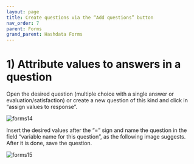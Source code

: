 ```yaml
---
layout: page
title: Create questions via the “Add questions” button
nav_order: 7
parent: Forms
grand_parent: Hashdata Forms
---
```

# 1) Attribute values to answers in a question

Open the desired question (multiple choice with a 
single answer or evaluation/satisfaction) or create 
a new question of this kind and click in “assign values 
to response”.

![forms14](/forms/en/assets/images/forms14.png)

Insert the desired values after the “=” sign and 
name the question in the field “variable name for 
this question”, as the following image suggests. 
After it is done, save the question. 

![forms15](/forms/en/assets/images/forms15.png)